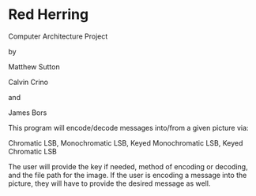 # Red Herring


Computer Architecture Project

by 

Matthew Sutton 

Calvin Crino 

and 

James Bors

This program will encode/decode messages into/from a given picture via:

Chromatic LSB, Monochromatic LSB, Keyed Monochromatic LSB, Keyed Chromatic LSB

The user will provide the key if needed, method of encoding or decoding, and the file path for the image. If the user is encoding a message into the picture, they will have to provide the desired message as well.
